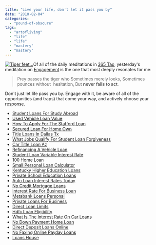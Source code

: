 ```yaml
---
title: "Live your life, don't let it pass you by"
date: "2010-02-04"
categories: 
  - "pound-of-obscure"
tags: 
  - "artofliving"
  - "life"
  - "life"
  - "mastery"
  - "mastery"
---
```


[![](images/2919179438_35c8879bdd_m.jpg "Tiger feet...")](http://flickr.com/photos/66164549@N00/2919179438/)Of all of the daily meditations in [365 Tao](http://astore.amazon.com/29marbles-blog-20/detail/0062502239/002-9091504-7932015), yesterday's meditation on [Engagement](http://www.365tao.net/2010/02/034_engagement_3.html) is the one that most deeply resonates for me:

> Prey passes the tiger who Sometimes merely looks, Sometimes pounces without  hesitation, But **never fails to act**.

Don't just let life pass you by. Engage with it, be aware of all of the opportunities (and traps) that come your way, and actively choose your response.

- [Student Loans For Study Abroad](http://www.franklinny.org/?Student-Loans-For-Study-Abroad)
- [Used Vehicle Loan Value](http://www.mariebo.org/?Used-Vehicle-Loan-Value)
- [How To Apply For The Stafford Loan](http://usasportgroup.com/?How-To-Apply-For-The-Stafford-Loan)
- [Secured Loan For Home Own](http://www.franklinny.org/?Secured-Loan-For-Home-Own)
- [Title Loans In Dallas Tx](http://www.consejocafe.org/?Title-Loans-In-Dallas-Tx)
- [What Jobs Qualify For Student Loan Forgiveness](http://gbbkolejka.pl/?What-Jobs-Qualify-For-Student-Loan-Forgiveness)
- [Car Title Loan Az](http://www.franklinny.org/?Car-Title-Loan-Az)
- [Refinancing A Vehicle Loan](http://www.franklinny.org/?Refinancing-A-Vehicle-Loan)
- [Student Loan Variable Interest Rate](http://www.mariebo.org/?Student-Loan-Variable-Interest-Rate)
- [100 Home Loan](http://www.franklinny.org/?100-Home-Loan)
- [Small Personal Loan Calculator](http://www.amarysia.gr/?Small-Personal-Loan-Calculator)
- [Kentucky Higher Education Loans](http://www.mariebo.org/?Kentucky-Higher-Education-Loans)
- [Private School Education Loans](http://www.mariebo.org/?Private-School-Education-Loans)
- [Auto Loan Interest Rates Today](http://gbbkolejka.pl/?Auto-Loan-Interest-Rates-Today)
- [No Credit Mortgage Loans](http://www.mariebo.org/?No-Credit-Mortgage-Loans)
- [Interest Rate For Business Loan](http://www.amarysia.gr/?Interest-Rate-For-Business-Loan)
- [Metabank Loans Personal](http://www.mariebo.org/?Metabank-Loans-Personal)
- [Private Loans For Business](http://gbbkolejka.pl/?Private-Loans-For-Business)
- [Direct Loan Limits](http://gbbkolejka.pl/?Direct-Loan-Limits)
- [Hdfc Loan Eligibility](http://www.consejocafe.org/?Hdfc-Loan-Eligibility)
- [What Is The Interest Rate On Car Loans](http://usasportgroup.com/?What-Is-The-Interest-Rate-On-Car-Loans)
- [No Down Payment Home Loan](http://www.mariebo.org/?No-Down-Payment-Home-Loan)
- [Direct Deposit Loans Online](http://www.mariebo.org/?Direct-Deposit-Loans-Online)
- [No Faxing Online Payday Loans](http://gbbkolejka.pl/?No-Faxing-Online-Payday-Loans)
- [Loans House](http://www.consejocafe.org/?Loans-House)
